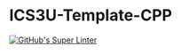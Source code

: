 # ICS3U-Template-CPP

[![GitHub's Super Linter](https://github.com/JacksonNaufal/JacksonNaufal/ICS3U-Unit4-01-CPP/workflows/GitHub's%20Super%20Linter/badge.svg)](https://github.com/JacksonNaufal/ICS3U-Unit4-01-CPP/actions)
